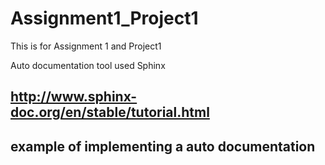 # Assignment1_Project1
This is for Assignment 1 and Project1


Auto documentation tool used Sphinx
## http://www.sphinx-doc.org/en/stable/tutorial.html ##
## example of implementing a auto documentation ##